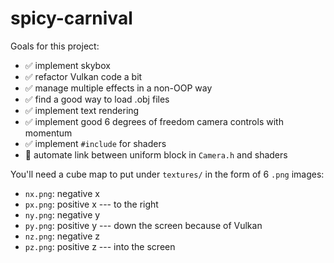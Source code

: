# spicy-carnival

Goals for this project:
- :white_check_mark: implement skybox
- :white_check_mark: refactor Vulkan code a bit
- :white_check_mark: manage multiple effects in a non-OOP way
- :white_check_mark: find a good way to load .obj files
- :white_check_mark: implement text rendering
- :white_check_mark: implement good 6 degrees of freedom camera controls with momentum
- :white_check_mark: implement `#include` for shaders
- :black_square_button: automate link between uniform block in `Camera.h` and shaders

You'll need a cube map to put under `textures/` in the form of 6 `.png` images:
* `nx.png`: negative x
* `px.png`: positive x --- to the right
* `ny.png`: negative y
* `py.png`: positive y --- down the screen because of Vulkan
* `nz.png`: negative z
* `pz.png`: positive z --- into the screen
